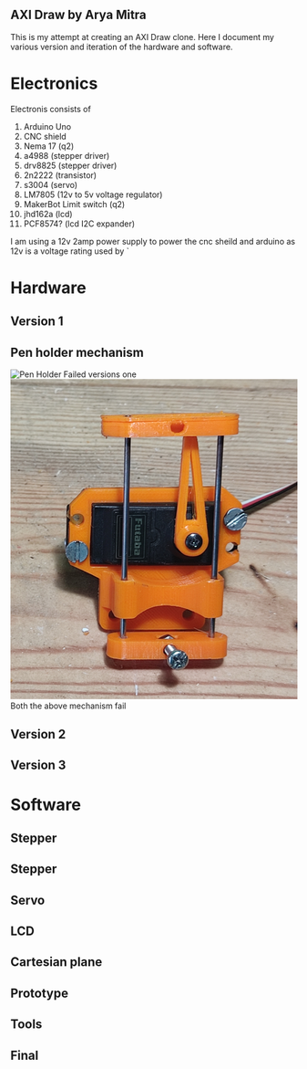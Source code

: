 ## AXI Draw by Arya Mitra

This is my attempt at creating an AXI Draw clone. Here I document my various version and iteration of the hardware and software.
# Electronics
Electronis consists of
1. Arduino Uno
1. CNC shield
1. Nema 17 (q2)
1. a4988 (stepper driver)
1. drv8825 (stepper driver)
1. 2n2222 (transistor)
1. s3004 (servo) 
1. LM7805 (12v to 5v voltage regulator)
1. MakerBot Limit switch (q2)
1. jhd162a (lcd)
1. PCF8574? (lcd I2C expander)

I am using a 12v 2amp power supply to power the cnc sheild 
and arduino as 12v is a voltage rating used by  `

# Hardware



## Version 1

## Pen holder mechanism

![Pen Holder Failed versions](images/Pen-Holder-Failed.jpg)
one
![Pen Holder Failed versions](images/Pen-Holder-Failed-2.jpg)
Both the above mechanism fail
## Version 2

## Version 3

# Software

## Stepper

## Stepper

## Servo

## LCD

## Cartesian plane





## Prototype

## Tools

## Final
